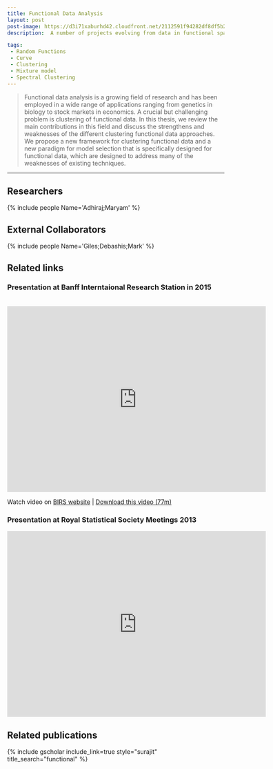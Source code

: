 ```yaml
---
title: Functional Data Analysis
layout: post
post-image: https://d3i71xaburhd42.cloudfront.net/2112591f94282df8df5b2d97f1fd4e742966a5f7/4-Figure2-1.png
description:  A number of projects evolving from data in functional space. 

tags:
 - Random Functions
 - Curve
 - Clustering
 - Mixture model
 - Spectral Clustering
---
```


> Functional data analysis is a growing field of research and has been employed in a wide range of applications ranging from genetics in biology to stock markets in economics. A crucial but challenging problem is clustering of functional data. In this thesis, we review the main contributions in this field and discuss the strengthens and weaknesses of the different clustering functional data approaches. We propose a new framework for clustering functional data and a new paradigm for model selection that is specifically designed for functional data, which are designed to address many of the weaknesses of existing techniques. 

---


## Researchers
{% include people Name='Adhiraj;Maryam' %}
## External Collaborators
{% include people Name='Giles;Debashis;Mark' %}





## Related links

### Presentation at Banff Interntaional Research Station in 2015
<br> 

<iframe src="http://www.birs.ca/events/2015/5-day-workshops/15w5096/videos/embed/201506301113-Ray.mp4"
width="600px" height="431px" frameborder="0" 
          allowfullscreen> 
</iframe>
    

Watch video on [BIRS website](http://www.birs.ca/events/2015/5-day-workshops/15w5096/videos/watch/201506301113-Ray.html)  | [Download this video (77m)](http://videos.birs.ca/2015/15w5096/201506301113-Ray.mp4)
<br> 

### Presentation at Royal Statistical Society Meetings 2013 
<iframe width="600" height="431" src="https://www.youtube.com/embed/Qjoayj6UYdw?start=1066" title="YouTube video player" frameborder="0" allow="accelerometer; autoplay; clipboard-write; encrypted-media; gyroscope; picture-in-picture" allowfullscreen></iframe>




## Related publications 
{% include gscholar include_link=true style="surajit" title_search="functional" %}

